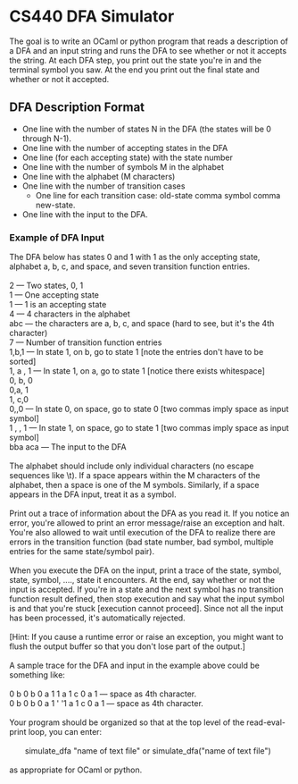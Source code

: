 # CS440 DFA Simulator
The goal is to write an OCaml or python program that reads a description of a DFA and an input string and runs the DFA to see whether or not it accepts the string. At each DFA step, you print out the state you're in and the terminal symbol you saw. At the end you print out the final state and whether or not it accepted.
## DFA Description Format
* One line with the number of states N in the DFA (the states will be 0 through N-1).
* One line with the number of accepting states in the DFA
* One line (for each accepting state) with the state number
* One line with the number of symbols M in the alphabet
* One line with the alphabet (M characters)
* One line with the number of transition cases
  * One line for each transition case: old-state comma symbol comma new-state.
* One line with the input to the DFA.
### Example of DFA Input
The DFA below has states 0 and 1 with 1 as the only accepting state, alphabet a, b, c, and space,
and seven transition function entries.<br /><br />
2 — Two states, 0, 1<br />
1 — One accepting state<br />
1 — 1 is an accepting state<br />
4 — 4 characters in the alphabet<br />
abc — the characters are a, b, c, and space (hard to see, but it's the 4th character)<br />
7 — Number of transition function entries<br />
1,b,1 — In state 1, on b, go to state 1 [note the entries don't have to be sorted]<br />
1, a , 1 — In state 1, on a, go to state 1 [notice there exists whitespace]<br />
0, b, 0<br />
0,a, 1<br />
1, c,0<br />
0,,0 — In state 0, on space, go to state 0 [two commas imply space as input symbol]<br />
1 , , 1 — In state 1, on space, go to state 1 [two commas imply space as input symbol]<br />
bba aca — The input to the DFA<br /><br />
The alphabet should include only individual characters (no escape sequences like \t). If a space
appears within the M characters of the alphabet, then a space is one of the M symbols. Similarly, if
a space appears in the DFA input, treat it as a symbol.<br /><br />
Print out a trace of information about the DFA as you read it. If you notice an error, you're allowed
to print an error message/raise an exception and halt. You're also allowed to wait until execution
of the DFA to realize there are errors in the transition function (bad state number, bad symbol,
multiple entries for the same state/symbol pair).<br /><br />
When you execute the DFA on the input, print a trace of the state, symbol, state, symbol, ...., state it
encounters. At the end, say whether or not the input is accepted. If you're in a state and the next
symbol has no transition function result defined, then stop execution and say what the input
symbol is and that you're stuck [execution cannot proceed]. Since not all the input has been
processed, it's automatically rejected.<br /><br />
[Hint: If you cause a runtime error or raise an exception, you might want to flush the output buffer
so that you don't lose part of the output.]<br /><br />
A sample trace for the DFA and input in the example above could be something like:<br /><br />
0 b 0 b 0 a 1 1 a 1 c 0 a 1 — space as 4th character.<br />
0 b 0 b 0 a 1 ' '1 a 1 c 0 a 1 — space as 4th character.<br /><br />
Your program should be organized so that at the top level of the read-eval-print loop, you can enter:<br /><br />
  simulate_dfa "name of text file" or simulate_dfa("name of text file")<br /><br />
as appropriate for OCaml or python.